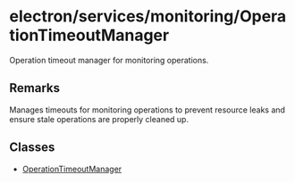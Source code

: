 # electron/services/monitoring/OperationTimeoutManager

Operation timeout manager for monitoring operations.

## Remarks

Manages timeouts for monitoring operations to prevent resource leaks and
ensure stale operations are properly cleaned up.

## Classes

- [OperationTimeoutManager](classes/OperationTimeoutManager.md)
